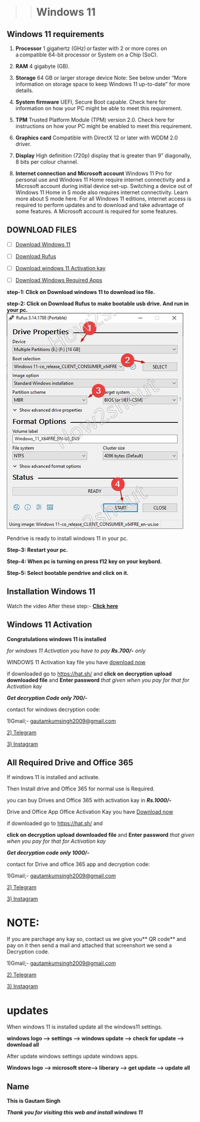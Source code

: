 > > # Windows 11 



## Windows 11 requirements


1. **Processor**	     1 gigahertz (GHz) or faster with 2 or more cores on a compatible 64-bit processor or System on a Chip (SoC).

1. **RAM**         	4 gigabyte (GB).

1. **Storage**     	64 GB or larger storage device Note: See below under “More information on storage space to keep Windows 11 up-to-date” for more details.

1. **System firmware** UEFI, Secure Boot capable. Check here for information on how your PC might be able to meet this requirement.

1. **TPM**         	Trusted Platform Module (TPM) version 2.0. Check here for instructions on how your PC might be enabled to meet this requirement.
1. **Graphics card**	Compatible with DirectX 12 or later with WDDM 2.0 driver.
1. **Display**     	High definition (720p) display that is greater than 9” diagonally, 8 bits per colour channel.
1. **Internet connection and Microsoft account**	Windows 11 Pro for personal use and Windows 11 Home require internet connectivity and a Microsoft account during initial device set-up.
Switching a device out of Windows 11 Home in S mode also requires internet connectivity. Learn more about S mode here.
For all Windows 11 editions, internet access is required to perform updates and to download and take advantage of some features. A Microsoft account is required for some features.

## DOWNLOAD FILES

- [ ] [Download Windows 11](https://software.download.prss.microsoft.com/dbazure/Win11_22H2_English_x64v1.iso?t=f3bb21e0-013f-4e66-b7c7-ed741d4424b0&e=1684403551&h=9ed9d643d8dc0420421d3d6e58bd26650ff0a7678006704c221b9899057e63e4)

- [ ] [Download Rufus ](https://github.com/pbatard/rufus/releases/download/v4.0/rufus-4.0.exe)

- [ ] [Download windows 11 Activation kay]( https://bit.ly/45vsbwS)
- [ ] [Download Windows Required Apps]( https://bit.ly/3OpkNwT)


**step-1: Click on Download windows 11 to download iso file.**


**step-2: Click on Download Rufus to make bootable usb drive. And run in your pc.**
<img src="https://github.com/Technology-Tip/windows11/blob/main/create-Windows-11-bootable-USB-drive-using-rufus.jpg"/>

Pendrive is ready to install windows 11 in your pc.

**Step-3: Restart your pc.**

**Step-4: When pc is turning on press f12 key on your keybord.**

**Step-5: Select bootable pendrive and click on it.**
## Installation Windows 11

Watch the video After these step:- [**Click here**](https://vimeo.com/827669299?share=copy)


## Windows 11  Activation

**Congratulations windows 11 is installed**

_for windows 11 Activation you have to pay **Rs.700/-** only_ 

WINDOWS 11 Activation kay file you have [download now]( https://bit.ly/45vsbwS) 

if downloaded go to https://hat.sh/ and 
**click on decryption** **upload downloaded file** and **Enter password** _that given when you pay for that for Activation kay_

_**Get decryption Code only 700/-**_

contact for windows decryption code:

1)Gmail;- gautamkumsingh2009@gmail.com

[2) Telegram](https://t.me/technology_tip)

[3) Instagram](https://instagram.com/_btw_its_gautam)





## All Required Drive and Office 365

If windows 11 is installed and activate. 

Then Install drive and Office 365 for normal use is Required.

you can buy Drives and Office 365 with activation kay in _**Rs.1000/-**_

Drive and Office App Office Activation Kay you have [Download now]( https://bit.ly/3OpkNwT) 

if downloaded go to https://hat.sh/ and 

**click on decryption** **upload downloaded file** and **Enter password** _that given when you pay for that for Activation kay_

**_Get decryption code only 1000/-_**

contact for Drive and office 365 app and decryption code:

1)Gmail;- gautamkumsingh2009@gmail.com

[2) Telegram](https://t.me/technology_tip)

[3) Instagram](https://instagram.com/_btw_its_gautam)

# NOTE:
If you are parchage any kay so, contact us we give you** QR code** and pay on it then send a mail and attached that screenshort 
we send a Decryption code.

1)Gmail;- gautamkumsingh2009@gmail.com

[2) Telegram](https://t.me/technology_tip)

[3) Instagram](https://instagram.com/_btw_its_gautam)


# updates

When windows 11 is installed update all the windows11 settings.

**windows logo --> settings --> windows update --> check for update --> download all**

After update windows settings update windows apps.

**Windows logo --> microsoft store--> liberary --> get update --> update all**

## Name
**This is Gautam Singh**


**_Thank you for visiting this web and install windows 11_**
